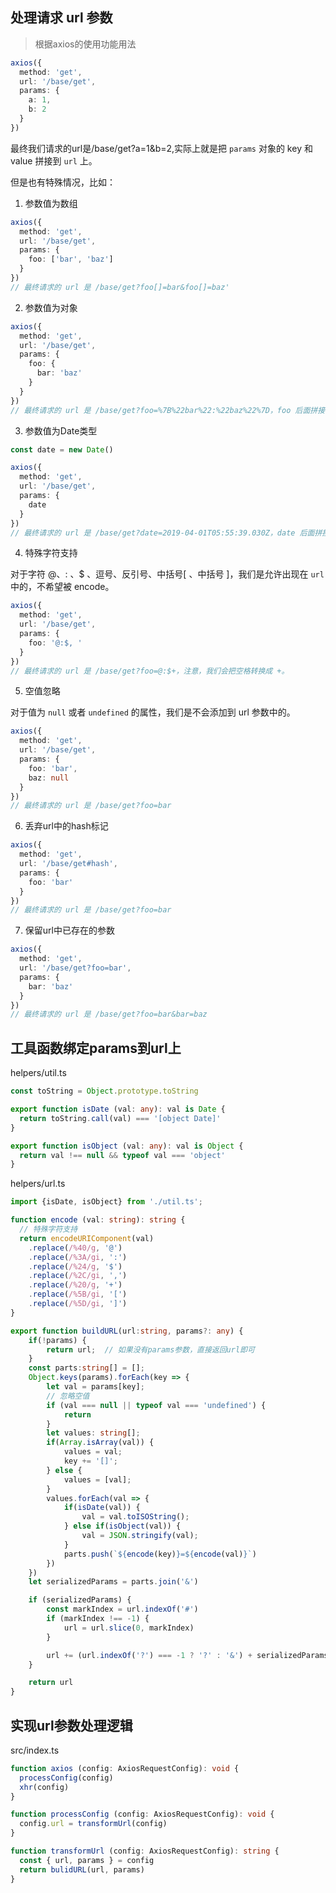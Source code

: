 ## 处理请求 url 参数

> 根据axios的使用功能用法

```typescript
axios({
  method: 'get',
  url: '/base/get',
  params: {
    a: 1,
    b: 2
  }
})
```

最终我们请求的url是/base/get?a=1&b=2,实际上就是把 `params` 对象的 key 和 value 拼接到 `url` 上。

但是也有特殊情况，比如：

1. 参数值为数组

```typescript
axios({
  method: 'get',
  url: '/base/get',
  params: {
    foo: ['bar', 'baz']
  }
})
// 最终请求的 url 是 /base/get?foo[]=bar&foo[]=baz'
```

2. 参数值为对象

```typescript
axios({
  method: 'get',
  url: '/base/get',
  params: {
    foo: {
      bar: 'baz'
    }
  }
})
// 最终请求的 url 是 /base/get?foo=%7B%22bar%22:%22baz%22%7D，foo 后面拼接的是 {"bar":"baz"} encode 后的结果。
```

3. 参数值为Date类型

```typescript
const date = new Date()

axios({
  method: 'get',
  url: '/base/get',
  params: {
    date
  }
})
// 最终请求的 url 是 /base/get?date=2019-04-01T05:55:39.030Z，date 后面拼接的是 date.toISOString() 的结果。
```

4. 特殊字符支持

对于字符 @、: 、$ 、逗号、反引号、中括号[ 、中括号 ]，我们是允许出现在 `url` 中的，不希望被 encode。

```typescript
axios({
  method: 'get',
  url: '/base/get',
  params: {
    foo: '@:$, '
  }
})
// 最终请求的 url 是 /base/get?foo=@:$+，注意，我们会把空格转换成 +。
```

5. 空值忽略

对于值为 `null` 或者 `undefined` 的属性，我们是不会添加到 url 参数中的。

```typescript
axios({
  method: 'get',
  url: '/base/get',
  params: {
    foo: 'bar',
    baz: null
  }
})
// 最终请求的 url 是 /base/get?foo=bar
```

6. 丢弃url中的hash标记

```typescript
axios({
  method: 'get',
  url: '/base/get#hash',
  params: {
    foo: 'bar'
  }
})
// 最终请求的 url 是 /base/get?foo=bar
```

7. 保留url中已存在的参数

```typescript
axios({
  method: 'get',
  url: '/base/get?foo=bar',
  params: {
    bar: 'baz'
  }
})
// 最终请求的 url 是 /base/get?foo=bar&bar=baz
```



## 工具函数绑定params到url上

helpers/util.ts

```typescript
const toString = Object.prototype.toString

export function isDate (val: any): val is Date {
  return toString.call(val) === '[object Date]'
}

export function isObject (val: any): val is Object {
  return val !== null && typeof val === 'object'
}

```

helpers/url.ts

```typescript
import {isDate, isObject} from './util.ts';

function encode (val: string): string {
  // 特殊字符支持
  return encodeURIComponent(val)
    .replace(/%40/g, '@')
    .replace(/%3A/gi, ':')
    .replace(/%24/g, '$')
    .replace(/%2C/gi, ',')
    .replace(/%20/g, '+')
    .replace(/%5B/gi, '[')
    .replace(/%5D/gi, ']')
}

export function buildURL(url:string, params?: any) {
    if(!params) {
        return url;  // 如果没有params参数，直接返回url即可
    }
    const parts:string[] = [];
    Object.keys(params).forEach(key => {
        let val = params[key];
        // 忽略空值
        if (val === null || typeof val === 'undefined') {
      		return
    	}
        let values: string[];
        if(Array.isArray(val)) {
            values = val;
            key += '[]';
        } else {
            values = [val];
        }
        values.forEach(val => {
            if(isDate(val)) {
                val = val.toISOString();
            } else if(isObject(val)) {
                val = JSON.stringify(val);
            }
            parts.push(`${encode(key)}=${encode(val)}`)
        })
    })
    let serializedParams = parts.join('&')

  	if (serializedParams) {
    	const markIndex = url.indexOf('#')
    	if (markIndex !== -1) {
      		url = url.slice(0, markIndex)
    	}

    	url += (url.indexOf('?') === -1 ? '?' : '&') + serializedParams
  	}

  	return url
}
```



## 实现url参数处理逻辑

src/index.ts

```typescript
function axios (config: AxiosRequestConfig): void {
  processConfig(config)
  xhr(config)
}

function processConfig (config: AxiosRequestConfig): void {
  config.url = transformUrl(config)
}

function transformUrl (config: AxiosRequestConfig): string {
  const { url, params } = config
  return bulidURL(url, params)
}
```

